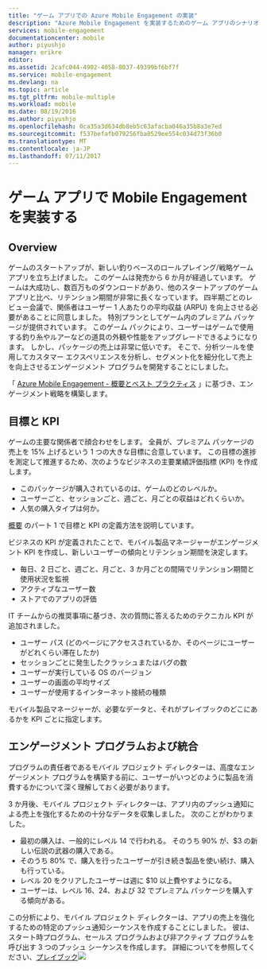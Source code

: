 ```yaml
---
title: "ゲーム アプリでの Azure Mobile Engagement の実装"
description: "Azure Mobile Engagement を実装するためのゲーム アプリのシナリオ"
services: mobile-engagement
documentationcenter: mobile
author: piyushjo
manager: erikre
editor: 
ms.assetid: 2cafc044-4902-4058-8037-49399bf6bf7f
ms.service: mobile-engagement
ms.devlang: na
ms.topic: article
ms.tgt_pltfrm: mobile-multiple
ms.workload: mobile
ms.date: 08/19/2016
ms.author: piyushjo
ms.openlocfilehash: 0ca35a3d634db8eb5c63afacba046a35b8a3e7ed
ms.sourcegitcommit: f537befafb079256fba0529ee554c034d73f36b0
ms.translationtype: MT
ms.contentlocale: ja-JP
ms.lasthandoff: 07/11/2017
---
```

# <a name="implement-mobile-engagement-with-gaming-app"></a>ゲーム アプリで Mobile Engagement を実装する
## <a name="overview"></a>Overview
ゲームのスタートアップが、新しい釣りベースのロールプレイング/戦略ゲーム アプリを立ち上げました。 このゲームは発売から 6 か月が経過しています。 ゲームは大成功し、数百万ものダウンロードがあり、他のスタートアップのゲーム アプリと比べ、リテンション期間が非常に長くなっています。 四半期ごとのレビュー会議で、関係者はユーザー 1 人あたりの平均収益 (ARPU) を向上させる必要があることに同意しました。 特別プランとしてゲーム内のプレミアム パッケージが提供されています。 このゲーム パックにより、ユーザーはゲームで使用する釣り糸やルアーなどの道具の外観や性能をアップグレードできるようになります。 しかし、パッケージの売上は非常に低いです。 そこで、分析ツールを使用してカスタマー エクスペリエンスを分析し、セグメント化を細分化して売上を向上させるエンゲージメント プログラムを開発することにしました。

「 [Azure Mobile Engagement - 概要とベスト プラクティス](mobile-engagement-getting-started-best-practices.md) 」に基づき、エンゲージメント戦略を構築します。

## <a name="objectives-and-kpis"></a>目標と KPI
ゲームの主要な関係者で顔合わせをします。 全員が、プレミアム パッケージの売上を 15% 上げるという 1 つの大きな目標に合意しています。 この目標の進捗を測定して推進するため、次のようなビジネスの主要業績評価指標 (KPI) を作成します。

* このパッケージが購入されているのは、ゲームのどのレベルか。
* ユーザーごと、セッションごと、週ごと、月ごとの収益はどれくらいか。
* 人気の購入タイプは何か。

[概要](mobile-engagement-getting-started-best-practices.md) のパート 1 で目標と KPI の定義方法を説明しています。 

ビジネスの KPI が定義されたことで、モバイル製品マネージャーがエンゲージメント KPI を作成し、新しいユーザーの傾向とリテンション期間を決定します。

* 毎日、2 日ごと、週ごと、月ごと、3 か月ごとの間隔でリテンション期間と使用状況を監視
* アクティブなユーザー数
* ストアでのアプリの評価

IT チームからの推奨事項に基づき、次の質問に答えるためのテクニカル KPI が追加されました。

* ユーザー パス (どのページにアクセスされているか、そのページにユーザーがどれくらい滞在したか)
* セッションごとに発生したクラッシュまたはバグの数
* ユーザーが実行している OS のバージョン
* ユーザーの画面の平均サイズ
* ユーザーが使用するインターネット接続の種類

モバイル製品マネージャーが、必要なデータと、それがプレイブックのどこにあるかを KPI ごとに指定します。

## <a name="engagement-program-and-integration"></a>エンゲージメント プログラムおよび統合
プログラムの責任者であるモバイル プロジェクト ディレクターは、高度なエンゲージメント プログラムを構築する前に、ユーザーがいつどのように製品を消費するかについて深く理解しておく必要があります。

3 か月後、モバイル プロジェクト ディレクターは、アプリ内のプッシュ通知による売上を強化するための十分なデータを収集しました。 次のことがわかりました。

* 最初の購入は、一般的にレベル 14 で行われる。 そのうち 90% が、$3 の新しい伝説の武器の購入である。
* そのうち 80% で、購入を行ったユーザーが引き続き製品を使い続け、購入も行っている。
* レベル 20 をクリアしたユーザーは週に $10 以上費やすようになる。
* ユーザーは、レベル 16、24、および 32 でプレミアム パッケージを購入する傾向がある。

この分析により、モバイル プロジェクト ディレクターは、アプリの売上を強化するための特定のプッシュ通知シーケンスを作成することにしました。 彼は、スタート時プログラム、セールス プログラムおよび非アクティブ プログラムを呼び出す 3 つのプッシュ シーケンスを作成します。 詳細についてを参照してください、[プレイブック](https://github.com/Azure/azure-mobile-engagement-samples/tree/master/Playbooks)![][1]

<!--Image references-->

[1]: ./media/mobile-engagement-game-scenario/notification-scenario.png

<!--Link references-->
